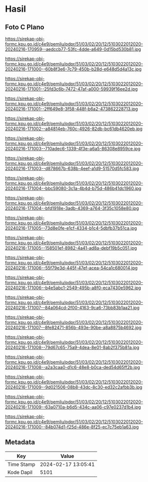 # Hasil

## Foto C Plano

https://sirekap-obj-formc.kpu.go.id/c4e9/pemilu/pdpr/51/03/02/20/12/5103022012020-20240216-170959--aedccb77-53fc-4dde-a649-0d15bd530b81.jpg

https://sirekap-obj-formc.kpu.go.id/c4e9/pemilu/pdpr/51/03/02/20/12/5103022012020-20240216-171000--60b8f3e6-7c79-450b-b28d-e648d5d4a13c.jpg

https://sirekap-obj-formc.kpu.go.id/c4e9/pemilu/pdpr/51/03/02/20/12/5103022012020-20240216-171001--25fd3c6b-7472-47af-a000-59939f16ee2d.jpg

https://sirekap-obj-formc.kpu.go.id/c4e9/pemilu/pdpr/51/03/02/20/12/5103022012020-20240216-171001--2ff649e8-3f58-448f-b6a2-473862228713.jpg

https://sirekap-obj-formc.kpu.go.id/c4e9/pemilu/pdpr/51/03/02/20/12/5103022012020-20240216-171002--a84814eb-760c-4926-82db-bc61db4620eb.jpg

https://sirekap-obj-formc.kpu.go.id/c4e9/pemilu/pdpr/51/03/02/20/12/5103022012020-20240216-171003--710adec6-1339-4f3e-a6a5-86308e8959ce.jpg

https://sirekap-obj-formc.kpu.go.id/c4e9/pemilu/pdpr/51/03/02/20/12/5103022012020-20240216-171003--d878667b-638b-4eef-a1d9-51570d5fc583.jpg

https://sirekap-obj-formc.kpu.go.id/c4e9/pemilu/pdpr/51/03/02/20/12/5103022012020-20240216-171004--bbc59080-3c1a-4b4d-b75d-486b41dc1960.jpg

https://sirekap-obj-formc.kpu.go.id/c4e9/pemilu/pdpr/51/03/02/20/12/5103022012020-20240216-171004--bfd1918e-3adb-4369-a764-3f35c1058e80.jpg

https://sirekap-obj-formc.kpu.go.id/c4e9/pemilu/pdpr/51/03/02/20/12/5103022012020-20240216-171005--73d8e0fe-e1cf-4334-b1c4-5dbfb37b51ca.jpg

https://sirekap-obj-formc.kpu.go.id/c4e9/pemilu/pdpr/51/03/02/20/12/5103022012020-20240216-171005--158501ef-8982-4a41-ad8a-debf19b5c051.jpg

https://sirekap-obj-formc.kpu.go.id/c4e9/pemilu/pdpr/51/03/02/20/12/5103022012020-20240216-171006--55f79e3d-445f-47ef-acea-54ca1c680014.jpg

https://sirekap-obj-formc.kpu.go.id/c4e9/pemilu/pdpr/51/03/02/20/12/5103022012020-20240216-171006--b4e5abc1-2549-495b-a8f0-eca7430e5962.jpg

https://sirekap-obj-formc.kpu.go.id/c4e9/pemilu/pdpr/51/03/02/20/12/5103022012020-20240216-171007--84a064cd-2f00-4163-9ca6-73bb83b1aa21.jpg

https://sirekap-obj-formc.kpu.go.id/c4e9/pemilu/pdpr/51/03/02/20/12/5103022012020-20240216-171007--8fe82471-856b-493e-90be-a8a8875b4692.jpg

https://sirekap-obj-formc.kpu.go.id/c4e9/pemilu/pdpr/51/03/02/20/12/5103022012020-20240216-171008--79d67c65-75a9-4dea-8e01-8ab2f375b81a.jpg

https://sirekap-obj-formc.kpu.go.id/c4e9/pemilu/pdpr/51/03/02/20/12/5103022012020-20240216-171008--a2a3caa0-d1c6-48e8-b0ca-ded54d65ff2b.jpg

https://sirekap-obj-formc.kpu.go.id/c4e9/pemilu/pdpr/51/03/02/20/12/5103022012020-20240216-171009--9d021506-08b8-43dc-8c30-ed32c2afbb3b.jpg

https://sirekap-obj-formc.kpu.go.id/c4e9/pemilu/pdpr/51/03/02/20/12/5103022012020-20240216-171009--63a0710a-b6d5-434c-aa06-c97e0237d1b4.jpg

https://sirekap-obj-formc.kpu.go.id/c4e9/pemilu/pdpr/51/03/02/20/12/5103022012020-20240216-171000--84b074d1-f25d-486e-8f25-ec7c75eb1a63.jpg


## Metadata

| Key        | Value               |
| ---------- | ------------------- |
| Time Stamp | 2024-02-17 13:05:41 |
| Kode Dapil | 5101                |



